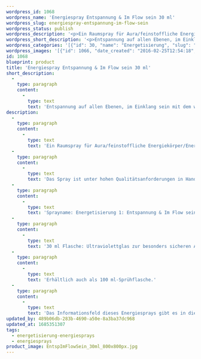 ```yaml
---
wordpress_id: 1068
wordpress_name: 'Energiespray Entspannung & Im Flow sein 30 ml'
wordpress_slug: energiespray-entspannung-im-flow-sein
wordpress_status: publish
wordpress_description: '<p>Ein Raumspray für Aura/feinstoffliche Energiekörper/Energiefelder in Räumen mit einem aktivierbaren Informationsfeld zu Entspannung und Im Flow sein sowie dem energetischen Zugang zu den dazugehörigen universellen Wissenspools.</p><p>Das Spray ist unter hohen Qualitätsanforderungen in Handarbeit in Deutschland hergestellt aus mehrfach gereinigtem und energetisiertem Wasser (76%, konserviert mit 96%igem Weingeist (24%). Abgestimmt auf die Energie ist die Komposition von naturreinen ätherischen Ölen*.</p><p>Sprayname: Energetisierung 1: Entspannung &amp; Im Flow sein. Reihe: Energetisierung</p><p>30 ml Flasche: Ultraviolettglas zur besonders sicheren Aufbewahrung mit hochwertigem, goldfarbenen Metallpumpzerstäuber (Steigrohr: Plastik). Etikett: Wasserfest, leicht energetisiert mit dem Informationsfeld des Airsprays.</p><p>Erhältlich auch als <a href="https://my.feenbaum.de/produkt/energiespray-entspannung-im-flow-sein-100-ml/">100 ml-Sprühflasche</a>.</p><p>Das Informationsfeld dieses Energiesprays gibt es in diesem Shop auch als <a href="https://my.feenbaum.de/produkt-kategorie/energiebilder/fotokarten/energetisierung-fotokarten/">Fotokarte</a>, <a href="https://my.feenbaum.de/produkt-kategorie/energiebilder/wandbilder/energetisierung/">Wandbild</a> und <a href="https://my.feenbaum.de/produkt-kategorie/energiekissen/energetisierung-energiekissen/">Energiekissen</a></p><p><a href="https://my.feenbaum.de/anwendung-energiesprays/">Anwendungshinweise</a></p>'
wordpress_short_description: '<p>Entspannung auf allen Ebenen, im Einklang sein mit dem was ist</p>'
wordpress_categories: '[{"id": 30, "name": "Energetisierung", "slug": "energetisierung-energiesprays"}, {"id": 29, "name": "Energiesprays", "slug": "energiesprays"}]'
wordpress_images: '[{"id": 1066, "date_created": "2016-02-25T12:54:18", "date_created_gmt": "2016-02-25T10:54:18", "date_modified": "2016-02-25T12:54:18", "date_modified_gmt": "2016-02-25T10:54:18", "src": "https://my.feenbaum.de/wp-content/uploads/2016/02/EntspImFlowSein_30ml_800x800px.jpg", "name": "EntspImFlowSein_30ml_800x800px", "alt": ""}, {"id": 991, "date_created": "2016-02-25T01:52:51", "date_created_gmt": "2016-02-24T23:52:51", "date_modified": "2016-02-25T01:52:51", "date_modified_gmt": "2016-02-24T23:52:51", "src": "https://my.feenbaum.de/wp-content/uploads/2016/02/1-Entspannung-Flow_800x800-W-1.jpg", "name": "1-Entspannung-Flow_800x800-W", "alt": ""}]'
id: 1068
blueprint: product
title: 'Energiespray Entspannung & Im Flow sein 30 ml'
short_description:
  -
    type: paragraph
    content:
      -
        type: text
        text: 'Entspannung auf allen Ebenen, im Einklang sein mit dem was ist'
description:
  -
    type: paragraph
    content:
      -
        type: text
        text: 'Ein Raumspray für Aura/feinstoffliche Energiekörper/Energiefelder in Räumen mit einem aktivierbaren Informationsfeld zu Entspannung und Im Flow sein sowie dem energetischen Zugang zu den dazugehörigen universellen Wissenspools.'
  -
    type: paragraph
    content:
      -
        type: text
        text: 'Das Spray ist unter hohen Qualitätsanforderungen in Handarbeit in Deutschland hergestellt aus mehrfach gereinigtem und energetisiertem Wasser (76%, konserviert mit 96%igem Weingeist (24%). Abgestimmt auf die Energie ist die Komposition von naturreinen ätherischen Ölen*.'
  -
    type: paragraph
    content:
      -
        type: text
        text: 'Sprayname: Energetisierung 1: Entspannung & Im Flow sein. Reihe: Energetisierung'
  -
    type: paragraph
    content:
      -
        type: text
        text: '30 ml Flasche: Ultraviolettglas zur besonders sicheren Aufbewahrung mit hochwertigem, goldfarbenen Metallpumpzerstäuber (Steigrohr: Plastik). Etikett: Wasserfest, leicht energetisiert mit dem Informationsfeld des Airsprays.'
  -
    type: paragraph
    content:
      -
        type: text
        text: 'Erhältlich auch als 100 ml-Sprühflasche.'
  -
    type: paragraph
    content:
      -
        type: text
        text: 'Das Informationsfeld dieses Energiesprays gibt es in diesem Shop auch als Fotokarte, Wandbild und Energiekissen'
updated_by: 489b06db-283b-4690-a50e-8a3ba37dc968
updated_at: 1685351307
tags:
  - energetisierung-energiesprays
  - energiesprays
product_image: EntspImFlowSein_30ml_800x800px.jpg
---
```


